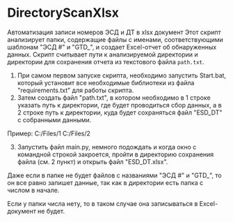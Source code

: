 # DirectoryScanXlsx
Автоматизация записи номеров ЭСД и ДТ в xlsx документ
Этот скрипт анализирует папки, содержащие файлы с именами, соответствующими шаблонам "ЭСД #" и "GTD_", и создает Excel-отчет об обнаруженных данных. Скрипт считывает пути к анализируемой директории и директории для сохранения отчета из текстового файла `path.txt`.

1. При самом первом запуске скрипта, необходимо запустить Start.bat, который установит все необходимые библиотеки из файла "requirements.txt" для работы скрипта.
2. Затем создать файл "path.txt", в котором необходимо в 1 строке указать путь к директории, где будет проводиться сбор данных, а в 2 строке путь к директории, куда будет сохраняться файл "ESD_DT" с собранными данными.

Пример:
C:/Files/1
C:/Files/2

3. Запустить файл main.py, немного подождать и когда окно с командной строкой закроется, пройти в директорию сохранения файла (см. 2 пункт) и открыть файл "ESD_DT.xlsx".

Даже если в папке не будет файлов с названиями "ЭСД #" и "GTD_", то он все равно запишет данные, так как в директории есть папка с числом в начале. 

Если у папки числа нету, то в таком случае она записываться в Excel-документ не будет. 
